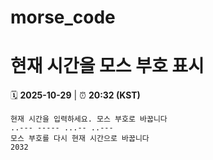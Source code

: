 # morse_code
# 현재 시간을 모스 부호 표시
<!-- MORSE_TIME_START -->
🗓️ **2025-10-29** | ⏰ **20:32 (KST)**

```
현재 시간을 입력하세요. 모스 부호로 바꿉니다
..--- ----- ...-- ..---
모스 부호를 다시 현재 시간으로 바꿉니다
2032
```
<!-- MORSE_TIME_END -->
